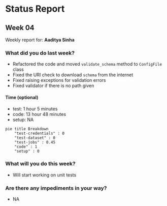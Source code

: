 # Status Report

## Week 04

Weekly report for: **Aaditya Sinha**

### What did you do last week?
- Refactored the code and moved `validate_schema` method to `ConfigFile` class
- Fixed the URI check to download `schema` from the internet
- Fixed raising exceptions for validation errors
- Fixed validator if there is no path given

#### Time (optional)
- test: 1 hour 5 minutes
- code: 13 hour 48 minutes
- setup: NA

```mermaid
pie title Breakdown
    "test-credentials" : 0
    "test-dataset" : 0
    "test-jobs" : 0.45
    "code" : 1
    "setup" : 0
```

### What will you do this week?
- Will start working on unit tests

### Are there any impediments in your way?
- NA